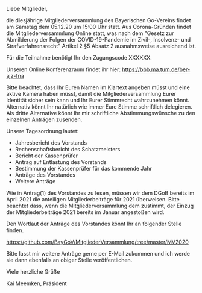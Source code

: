 Liebe Mitglieder,

die diesjährige Mitgliederversammlung des Bayerischen Go-Vereins findet am Samstag dem 05.12.20 um 15:00 Uhr statt. Aus Corona-Gründen findet die Mitgliederversammlung Online statt, was nach dem "Gesetz zur Abmilderung der Folgen der COVID-19-Pandemie im Zivil-, Insolvenz- und Strafverfahrensrecht" Artikel 2 §5 Absatz 2 ausnahmsweise ausreichend ist.

Für die Teilnahme benötigt Ihr den Zugangscode XXXXXX.

Unseren Online Konferenzraum findet ihr hier: https://bbb.ma.tum.de/ber-ajz-fna

Bitte beachtet, dass Ihr Euren Namen im Klartext angeben müsst und eine aktive Kamera haben müsst, damit die Mitgliederversammlung Eurer Identität sicher sein kann und Ihr Eurer Stimmrecht wahrzunehmen könnt. Alternativ könnt Ihr natürlich wie immer Eure Stimme schriftlich delegieren. Als dritte Alternative könnt Ihr mir schriftliche Abstimmungswünsche zu den einzelnen Anträgen zusenden.

Unsere Tagesordnung lautet:

 * Jahresbericht des Vorstands
 * Rechenschaftsbericht des Schatzmeisters
 * Bericht der Kassenprüfer
 * Antrag auf Entlastung des Vorstands
 * Bestimmung der Kassenprüfer für das kommende Jahr
 * Anträge des Vorstandes
 * Weitere Anträge

Wie in Antrag(1) des Vorstandes zu lesen, müssen wir dem DGoB bereits im April 2021 die anteiligen Mitgliederbeiträge für 2021 überweisen. Bitte beachtet dass, wenn die Mitgliederversammlung dem zustimmt, der Einzug der Mitgliederbeiträge 2021 bereits im Januar angestoßen wird.

Den Wortlaut der Anträge des Vorstandes könnt Ihr an folgender Stelle finden.

https://github.com/BayGoV/MitgliederVersammlung/tree/master/MV2020

Bitte lasst mir weitere Anträge gerne per E-Mail zukommen und ich werde sie dann ebenfalls an obiger Stelle veröffentlichen.

Viele herzliche Grüße

Kai Meemken, Präsident
